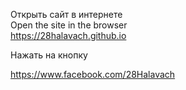 Открыть сайт в интернете<br>
Open the site in the browser<br>
https://28halavach.github.io<br>

Нажать на кнопку

https://www.facebook.com/28Halavach
